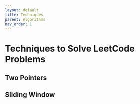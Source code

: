 ```yaml
---
layout: default
title: Techniques
parent: Algorithms
nav_order: 1
---
```


# Techniques to Solve LeetCode Problems

## Two Pointers

## Sliding Window
